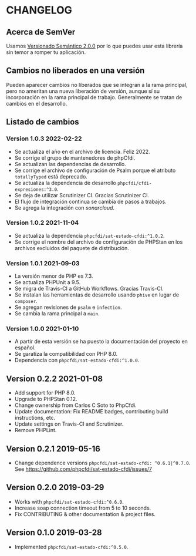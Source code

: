# CHANGELOG

## Acerca de SemVer

Usamos [Versionado Semántico 2.0.0](SEMVER.md) por lo que puedes usar esta librería sin temor a romper tu aplicación.

## Cambios no liberados en una versión

Pueden aparecer cambios no liberados que se integran a la rama principal, pero no ameritan una nueva liberación de
versión, aunque sí su incorporación en la rama principal de trabajo. Generalmente se tratan de cambios en el desarrollo.

## Listado de cambios

### Version 1.0.3 2022-02-22

- Se actualiza el año en el archivo de licencia. Feliz 2022.
- Se corrige el grupo de mantenedores de phpCfdi.
- Se actualizan las dependencias de desarrollo.
- Se corrige el archivo de configuración de Psalm porque el atributo `totallyTyped` está deprecado.
- Se actualiza la dependencia de desarrollo `phpcfdi/cfdi-expresiones:^3.0`.
- Se deja de utilizar Scrutinizer CI. Gracias Scrutinizer CI.
- El flujo de integración continua se cambia de pasos a trabajos.
- Se agrega la integración con *sonarcloud*.

### Version 1.0.2 2021-11-04

- Se actualiza la dependencia `phpcfdi/sat-estado-cfdi:^1.0.2`.
- Se corrige el nombre del archivo de configuración de PHPStan en los archivos excluidos del paquete de distribución.

### Version 1.0.1 2021-09-03

- La versión menor de PHP es 7.3.
- Se actualiza PHPUnit a 9.5.
- Se migra de Travis-CI a GitHub Workflows. Gracias Travis-CI.
- Se instalan las herramientas de desarrollo usando `phive` en lugar de `composer`.
- Se agregan revisiones de `psalm` e `infection`.
- Se cambia la rama principal a `main`.

### Version 1.0.0 2021-01-10

- A partir de esta versión se ha puesto la documentación del proyecto en español.
- Se garatiza la compatibilidad con PHP 8.0.
- Dependencia con `phpcfdi/sat-estado-cfdi:^1.0.0`.

## Version 0.2.2 2021-01-08

- Add support for PHP 8.0.
- Upgrade to PHPStan 0.12.
- Change ownership from Carlos C Soto to PhpCfdi.
- Update documentation: Fix README badges, contributing build instructions, etc.
- Update settings on Travis-CI and Scrutinizer.
- Remove PHPLint.

## Version 0.2.1 2019-05-16

- Change dependence versions `phpcfdi/sat-estado-cfdi: ^0.6.1|^0.7.0`.
  See <https://github.com/phpcfdi/sat-estado-cfdi/issues/7>
  
## Version 0.2.0 2019-03-29

- Works with `phpcfdi/sat-estado-cfdi:^0.6.0`.
- Increase soap connection timeout from 5 to 10 seconds.
- Fix CONTRIBUTING & other documentation & project files.

## Version 0.1.0 2019-03-28

- Implemented `phpcfdi/sat-estado-cfdi:^0.5.0`.
